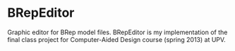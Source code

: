 BRepEditor
==========

Graphic editor for BRep model files. 
BRepEditor is my implementation of the final class project for Computer-Aided Design course (spring 2013) at UPV.
